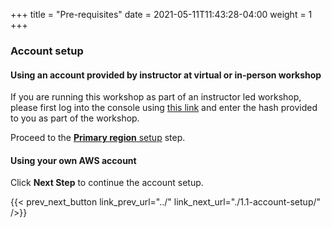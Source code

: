 +++
title = "Pre-requisites"
date =  2021-05-11T11:43:28-04:00
weight = 1
+++

### Account setup 

#### Using an account provided by instructor at virtual or in-person workshop

If you are running this workshop as part of an instructor led workshop, please first log into the console using [this link](https://dashboard.eventengine.run/) and enter the hash provided to you as part of the workshop.

Proceed to the [**Primary region** setup](1.1-account-setup/1.1.2-primary-region/) step. 


#### Using your own AWS account

Click **Next Step** to continue the account setup.

{{< prev_next_button link_prev_url="../" link_next_url="./1.1-account-setup/" />}}
